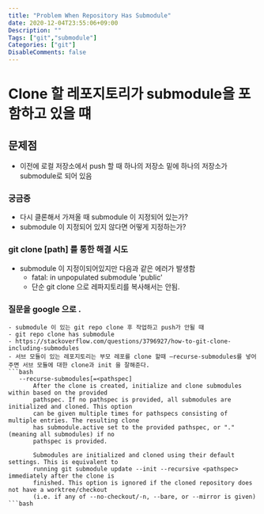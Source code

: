 ```yaml
---
title: "Problem When Repository Has Submodule"
date: 2020-12-04T23:55:06+09:00
Description: ""
Tags: ["git","submodule"]
Categories: ["git"]
DisableComments: false
---
```


# Clone 할 레포지토리가 submodule을 포함하고 있을 떄

## 문제점 
- 이전에 로컬 저장소에서 push 할 때 하나의 저장소 밑에 하나의 저장소가 submodule로 되어 있음

### 궁금증
- 다시 클론해서 가져올 때 submodule 이 지정되어 있는가?
- submodule 이 지정되어 있지 않다면 어떻게 지정하는가?

### git clone [path] 를 통한 해결 시도
* submodule 이 지정이되어있지만 다음과 같은 에러가 발생함
  - fatal: in unpopulated submodule 'public'
  - 단순 git clone 으로 레파지토리를 복사해서는 안됨.
  

### 질문을 google 으로 . 
	- submodule 이 있는 git repo clone 후 작업하고 push가 안될 때
    - git repo clone has submodule  
    - https://stackoverflow.com/questions/3796927/how-to-git-clone-including-submodules
    - 서브 모듈이 있는 레포지토리는 부모 레포를 clone 할때 —recurse-submodules를 넣어주면 서브 모듈에 대한 clone과 init 을 잘해준다.
    ```bash
       --recurse-submodules[=<pathspec]
           After the clone is created, initialize and clone submodules within based on the provided
           pathspec. If no pathspec is provided, all submodules are initialized and cloned. This option
           can be given multiple times for pathspecs consisting of multiple entries. The resulting clone
           has submodule.active set to the provided pathspec, or "." (meaning all submodules) if no
           pathspec is provided.

           Submodules are initialized and cloned using their default settings. This is equivalent to
           running git submodule update --init --recursive <pathspec> immediately after the clone is
           finished. This option is ignored if the cloned repository does not have a worktree/checkout
           (i.e. if any of --no-checkout/-n, --bare, or --mirror is given)
    ```bash

